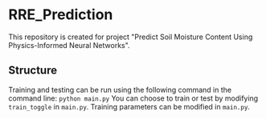 # RRE_Prediction
 
This repository is created for project "Predict Soil Moisture Content Using Physics-Informed Neural Networks". 

## Structure
Training and testing can be run using the following command in the command line:
`python main.py`
You can choose to train or test by modifying `train_toggle` in `main.py`. Training parameters can be modified in `main.py`. 